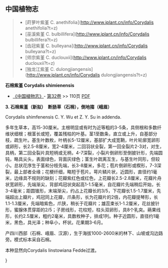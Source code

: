 

## 中国植物志

> * [莳萝叶紫堇  C.  anethifolia](http://www.iplant.cn/info/Corydalis anethifolia?t=z)
> * [巫溪紫堇  C.  bulbillifera](http://www.iplant.cn/info/Corydalis bulbillifera?t=z)
> * [齿冠紫堇  C.  bulleyana](http://www.iplant.cn/info/Corydalis bulleyana?t=z)
> * [师宗紫堇  C.  duclouxii](http://www.iplant.cn/info/Corydalis duclouxii?t=z)
> * [独龙江紫堇  C.  dulongjiangensis](http://www.iplant.cn/info/Corydalis dulongjiangensis?t=z)

**石棉紫堇 Corydalis shimienensis**

* [《中国植物志》](http://www.iplant.cn/frps)- [第32卷](http://www.iplant.cn/frps/vol/32) >> 110页 [PDF](http://www.iplant.cn/frps/pdf/32/110a.pdf)

**3. 石棉紫堇（新拟）　断肠草（石棉），倒地搊（峨眉）**

Corydalis shimfenensis C. Y. Wu et Z. Y. Su in addenda.

多年生草本，高15-30厘米。主根明显或有时为近等粗的3-5条，具侧根和多数纤维状细根；根茎长或短，覆盖残枯的叶基。茎1至数条，直立或上升，自基部分枝，疏生叶。基生叶数枚，叶柄长5-12厘米，基部扩大成宽鞘，叶片轮廓宽卵形或卵形，长2.5-8厘米，宽2-4厘米，二回羽状全裂，第一回全裂片2-3对，对生，具柄，第二回全裂片具短柄或无柄，4-7深裂，小裂片倒卵形至倒披针形，先端圆钝，略具尖头，表面绿色，背面灰绿色；茎生叶疏离互生，与基生叶同形，但较小。总状花序生于茎和分枝先端，长3-8厘米，多花；苞片倒卵形或楔形，7-3深裂，最上部者全缘；花梗纤细，略短于苞片。萼片鳞片状，近圆形，直径约1毫米，边缘具不规则的缺刻；花瓣紫红色或红色，上花瓣长2.5-2.8厘米，花瓣片舟状宽卵形，先端渐尖，背部鸡冠状突起高1-1.5毫米，自花瓣片先端稍后开始，长3-4毫米；距圆锥形，末端渐尖，约占上花瓣长的3/5，下花瓣长1.5-1.7厘米，先端超出上瓣片，鸡冠同上花瓣，爪条形，长为花瓣片的2倍，内花瓣提琴形，长1.1-1.3厘米，先端暗紫色，爪狭，稍长于花瓣片；雄蕊束长1-1.2厘米，花丝披针形，蜜腺体贯穿距的2/5；子房线形，花柱短，柱头双卵形，具8个乳突。蒴果线形，长约2.5厘米，粗约2毫米，具数枚种子，排成1列。种子近圆形，直径约1毫米，黑色，具光泽；种阜小，杯状。花果期3-6月。

产四川西部（石棉、峨眉、汉源），生于海拔1000-2600米的林下、山坡或沟边路旁。模式标本采自石棉。

本种显然向Corydalis linstowiana Fedde过渡。

}